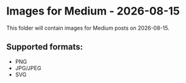 # Images for Medium - 2026-08-15

This folder will contain images for Medium posts on 2026-08-15.

## Supported formats:
- PNG
- JPG/JPEG
- SVG
